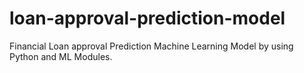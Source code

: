 # loan-approval-prediction-model
Financial Loan approval Prediction Machine Learning Model by using Python and ML Modules.
